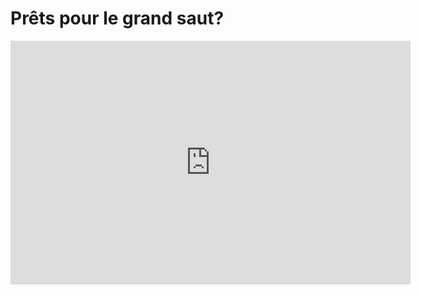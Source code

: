# Prêts pour le grand saut?



<iframe id="ytplayer" type="text/html" width="640" height="390"
  src="http://www.youtube.com/embed/AMRebnmq6CU?autoplay=0&origin=http://example.com"
  frameborder="0"/>




<!--<video controls data-autoplay type="video/mp4">
	 <source data-src="resources/basejump.mp4#t=109" />
</video>
-->


## 	


Qu'avez-vous ressenti?

NB: vous êtes assis sur une chaise.

Note: le but est que quelqu'un ai ressenti quelque chose comme de la peur, du vertige, un frisson
  
